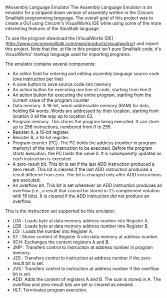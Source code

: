 #Assembly Language Emulator
The Assembly Language Emulator is an emulator for a stripped down version of assembly written in the Cincom Smalltalk programming language. The overall goal of this project was to create a GUI using Cincom's VisualWorks IDE while using some of the more interesting features of the Smalltalk language.

To use the program download the [VisualWorks IDE] (http://www.cincomsmalltalk.com/main/products/visualworks/) and import this project. Note that the .st file in this project isn't pure Smalltalk code, it's VisualWorks' markup language used for importing programs.

The emulator contains several components:

* An editor field for entering and editing assembly language source code (one instruction per line)
* A save button to save source code into memory
* An action button for executing one line of code, starting from line 0
* An action button for executing the entire program, starting from the current value of the program counter
* Data memory. A 16-bit, word-addressable memory (RAM) for data, holding 64 words. Words are addressed by their location, starting from location 0 all the way up to location 63.
* Program memory. This stores the program being executed. It can store up to 256 instructions, numbered from 0 to 255.
* Resister A, a 16-bit register.
* Resister B, a 16-bit register.
* Program counter (PC). The PC holds the address (number in program memory) of the next instruction to be executed. Before the program starts execution, the PC holds the value 0. It is subsequently updated as each instruction is executed.
* A zero-result bit. This bit is set if the last ADD instruction produced a zero result. This bit is cleared if the last ADD instruction produced a result different from zero. The bit is changed only after ADD instructions are executed.
* An overflow bit. This bit is set whenever an ADD instruction produces an overflow (i.e., a result that cannot be stored in 2’s complement notation with 16 bits). It is cleared if the ADD instruction did not produce an overflow.

This is the instruction set supported be this emulator:
* LDA <number>: Loads byte at data memory address number into Register A.
* LDB <number>: Loads byte at data memory address number into Register B.
* LDI <number>: Loads the number into Register A.
* ST <number>: Stores content of Register A into data memory at address number.
* XCH: Exchanges the content registers A and B.
* JMP <number>: Transfers control to instruction at address number in program memory.
* JZS <number>: Transfers control to instruction at address number if the zero-result bit is set.
* JVS <number>: Transfers control to instruction at address number if the overflow bit is set.
* ADD: Adds the content of registers A and B. The sum is stored in A. The overflow and zero-result bits are set or cleared as needed.
* HLT: Terminates program execution.
